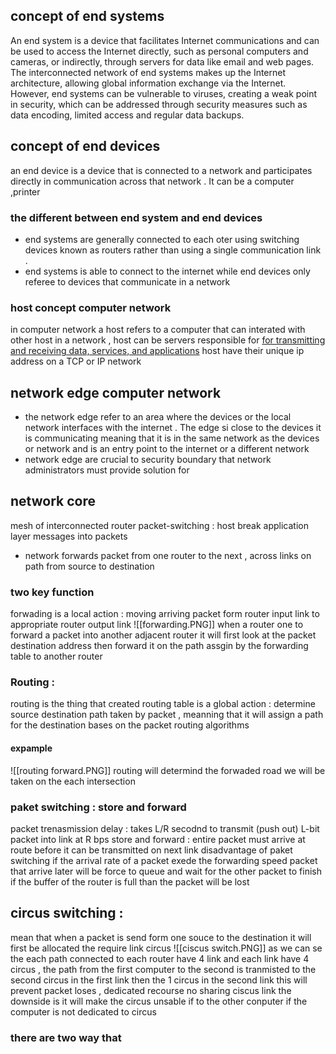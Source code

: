 ## concept of end systems 
An end system is a device that facilitates Internet communications and can be used to access the Internet directly, such as personal computers and cameras, or indirectly, through servers for data like email and web pages. The interconnected network of end systems makes up the Internet architecture, allowing global information exchange via the Internet. However, end systems can be vulnerable to viruses, creating a weak point in security, which can be addressed through security measures such as data encoding, limited access and regular data backups.
## concept of end devices
an end device is a device that is connected to a network and participates directly in communication across that network . It can be a computer ,printer

### the different between end system and end devices 
- end systems are generally connected to each oter using switching devices known as routers rather than using a  single communication link .
- end systems is able to connect to the internet while end devices only referee to devices that communicate in a network
### host concept computer network 
in computer network a host refers to a computer that can interated with other host in a network , host can be servers responsible for [for transmitting and receiving data, services, and applications](https://linuxsimply.com/what-is-host-in-computer-network/)
host have their unique ip address on a TCP or IP network 
## network edge computer network 
- the network edge refer to an area where the devices or the local network interfaces with the internet . The edge si close to the devices it is communicating meaning that it is in the same network as the devices or network and is an entry point to the internet or a different network 
- network edge are crucial to security boundary that network administrators must provide solution for 

## network core 
mesh of interconnected router 
packet-switching : host break application layer messages into packets 
- network forwards packet from one router to the next , across links on path from source to destination 
### two key function 
forwading is a local action :
moving arriving packet form router input link 
to appropriate router output link 
![[forwarding.PNG]] 
when a router one to forward a packet into another adjacent router it will first look at the packet destination address then forward it on the path assgin by the forwarding table to another router 

### Routing : 
routing is the thing that created routing table 
is a global action : determine source destination path taken by packet , meanning that it will assign a path for the destination bases on the packet 
routing algorithms 
#### expample 
![[routing forward.PNG]]
routing will determind the forwaded road we will be taken on the each intersection 
### paket switching : store and forward 
packet trenasmission delay : takes L/R secodnd to transmit (push out) L-bit packet into link at R bps 
store and forward : entire packet must arrive at route before it can be transmitted on next link 
disadvantage of paket switching if the arrival rate of a packet exede the forwarding speed packet that arrive later will be force to queue and wait for the other packet to finish if the buffer of the router is full than the packet will be lost

## circus switching : 
mean that when a packet is send form one souce to the destination it will first be allocated the require link circus 
![[ciscus switch.PNG]]
as we can se the each path connected to each router  have 4 link and each link have 4 circus , the path from the first computer to the second is tranmisted to the second circus   in the first link then the 1 circus in the second link 
this will prevent packet loses , dedicated recourse no sharing ciscus link
the downside is it will make the circus unsable if to the other conputer if the computer is not dedicated to circus

### there are two way that 

